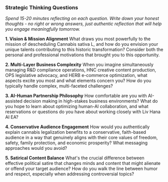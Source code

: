 ### **Strategic Thinking Questions**

*Spend 15-20 minutes reflecting on each question. Write down your honest thoughts - no right or wrong answers, just authentic reflection that will help you engage meaningfully tomorrow.*

**1. Vision & Mission Alignment**
What draws you most powerfully to the mission of descheduling Cannabis sativa L, and how do you envision your unique talents contributing to this historic transformation? Consider both the personal and professional motivations that brought you to this opportunity.

**2. Multi-Layer Business Complexity**
When you imagine simultaneously managing R&D compliance operations, HNC creative content production, OPS legislative advocacy, and HERB e-commerce optimization, what aspects excite you most and what elements concern you? How do you typically handle complex, multi-faceted challenges?

**3. AI-Human Partnership Philosophy**
How comfortable are you with AI-assisted decision making in high-stakes business environments? What do you hope to learn about optimizing human-AI collaboration, and what reservations or questions do you have about working closely with Liv Hana AI EA?

**4. Conservative Audience Engagement**
How would you authentically explain cannabis legalization benefits to a conservative, faith-based audience in a way that genuinely aligns with their core values of freedom, safety, family protection, and economic prosperity? What messaging approaches would you avoid?

**5. Satirical Content Balance**
What's the crucial difference between effective political satire that changes minds and content that might alienate or offend your target audience? How do you walk the line between humor and respect, especially when addressing controversial topics?
